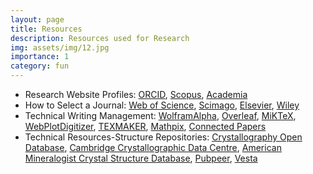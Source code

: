 ```yaml
---
layout: page
title: Resources
description: Resources used for Research
img: assets/img/12.jpg
importance: 1
category: fun
---
```


* Research Website Profiles: <a href="https://orcid.org/0000-0002-1735-7546">ORCID</a>, <a href="https://www.scopus.com/authid/detail.uri?authorId=57195515362">Scopus</a>, <a href="https://buet.academia.edu/MusannaGalib">Academia</a>
* How to Select a Journal: <a href="https://mjl.clarivate.com/home">Web of Science</a>, <a href="https://www.scimagojr.com/">Scimago</a>, <a href="https://journalfinder.elsevier.com/">Elsevier</a>, <a href="https://journalfinder.wiley.com/search?type=match">Wiley</a>
* Technical Writing Management: <a href="https://www.wolframalpha.com/">WolframAlpha</a>, <a href="https://www.overleaf.com/">Overleaf</a>, <a href="https://miktex.org/download">MiKTeX</a>, <a href="https://automeris.io/WebPlotDigitizer/">WebPlotDigitizer</a>, <a href="https://www.xm1math.net/texmaker/">TEXMAKER</a>, <a href="https://mathpix.com/">Mathpix</a>, <a href="https://www.connectedpapers.com/">Connected Papers</a>
* Technical Resources-Structure Repositories: <a href="https://www.crystallography.net/cod/search.html">Crystallography Open Database</a>, <a href="https://www.ccdc.cam.ac.uk/">Cambridge Crystallographic Data Centre</a>, <a href="http://rruff.geo.arizona.edu/AMS/amcsd.php"> American Mineralogist Crystal Structure Database</a>, <a href="https://pubpeer.com/"> Pubpeer</a>, <a href="https://jp-minerals.org/vesta/en/"> Vesta</a>
